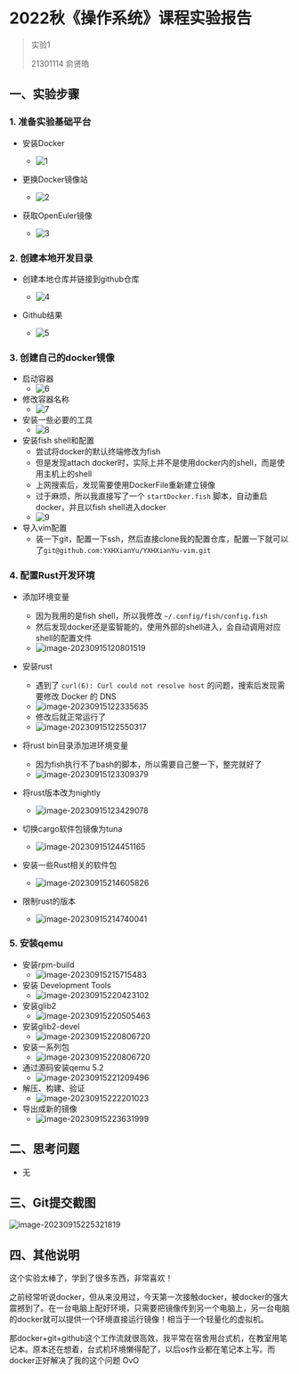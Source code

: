 # 2022秋《操作系统》课程实验报告

> 实验1
>
> 21301114 俞贤皓

## 一、实验步骤

### 1. 准备实验基础平台

* 安装Docker
  * ![1](./第一次实验报告/1.png)

* 更换Docker镜像站
  * ![2](./第一次实验报告/2.png)

* 获取OpenEuler镜像
  * ![3](./第一次实验报告/3.png)

### 2. 创建本地开发目录

* 创建本地仓库并链接到github仓库
  * ![4](./第一次实验报告/4.png)

* Github结果
  * ![5](./第一次实验报告/5.png)

### 3. 创建自己的docker镜像

* 启动容器
  * ![6](./第一次实验报告/6.png)
* 修改容器名称
  * ![7](./第一次实验报告/7.png)
* 安装一些必要的工具
  * ![8](./第一次实验报告/8.png)
* 安装fish shell和配置
  * 尝试将docker的默认终端修改为fish
  * 但是发现attach docker时，实际上并不是使用docker内的shell，而是使用主机上的shell
  * 上网搜索后，发现需要使用DockerFile重新建立镜像
  * 过于麻烦，所以我直接写了一个 `startDocker.fish` 脚本，自动重启docker，并且以fish shell进入docker
  * ![9](./第一次实验报告/9.png)
* 导入vim配置
  * 装一下git，配置一下ssh，然后直接clone我的配置仓库，配置一下就可以了`git@github.com:YXHXianYu/YXHXianYu-vim.git`


### 4. 配置Rust开发环境

* 添加环境变量
  * 因为我用的是fish shell，所以我修改 `~/.config/fish/config.fish`
  * 然后发现docker还是蛮智能的，使用外部的shell进入，会自动调用对应shell的配置文件
  * ![image-20230915120801519](./第一次实验报告/image-20230915120801519.png)
* 安装rust
  * 遇到了 `curl(6): Curl could not resolve host` 的问题，搜索后发现需要修改 Docker 的 DNS
  * ![image-20230915122335635](./第一次实验报告/image-20230915122335635.png)
  * 修改后就正常运行了
  * ![image-20230915122550317](./第一次实验报告/image-20230915122550317.png)
* 将rust bin目录添加进环境变量
  * 因为fish执行不了bash的脚本，所以需要自己整一下，整完就好了
  * ![image-20230915123309379](./第一次实验报告/image-20230915123309379.png)
* 将rust版本改为nightly
  * ![image-20230915123429078](./第一次实验报告/image-20230915123429078.png)
* 切换cargo软件包镜像为tuna
  * ![image-20230915124451165](./第一次实验报告/image-20230915124451165.png)
* 安装一些Rust相关的软件包
  * ![image-20230915214605826](./第一次实验报告/image-20230915214605826.png)

* 限制rust的版本
  * ![image-20230915214740041](./第一次实验报告/image-20230915214740041.png)


### 5. 安装qemu

* 安装rpm-build
  * ![image-20230915215715483](./第一次实验报告/image-20230915215715483.png)
* 安装 Development Tools
  * ![image-20230915220423102](./第一次实验报告/image-20230915220423102.png)
* 安装glib2
  * ![image-20230915220505463](./第一次实验报告/image-20230915220505463.png)
* 安装glib2-devel
  * ![image-20230915220806720](./第一次实验报告/image-20230915220806720.png)
* 安装一系列包
  * ![image-20230915220806720](./第一次实验报告/image-20230915220941456.png)
* 通过源码安装qemu 5.2
  * ![image-20230915221209496](./第一次实验报告/image-20230915221209496.png)
* 解压、构建、验证
  * ![image-20230915222201023](./第一次实验报告/image-20230915222201023.png)
* 导出成新的镜像
  * ![image-20230915223631999](./第一次实验报告/image-20230915223631999.png)

## 二、思考问题

* 无

## 三、Git提交截图

![image-20230915225321819](./第一次实验报告/image-20230915225321819.png)

## 四、其他说明

这个实验太棒了，学到了很多东西，非常喜欢！

之前经常听说docker，但从来没用过，今天第一次接触docker，被docker的强大震撼到了。在一台电脑上配好环境，只需要把镜像传到另一个电脑上，另一台电脑的docker就可以提供一个环境直接运行镜像！相当于一个轻量化的虚拟机。

那docker+git+github这个工作流就很高效，我平常在宿舍用台式机，在教室用笔记本。原本还在想着，台式机环境懒得配了，以后os作业都在笔记本上写。而docker正好解决了我的这个问题 OvO
